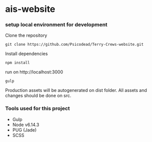 # ais-website

### setup local environment for development

Clone the repository
```
git clone https://github.com/Psicodead/Terry-Crews-website.git
```

Install dependencies
```
npm install
```

run on http://localhost:3000
```
gulp
```

Production assets will be autogenerated on dist folder. All assets and changes should be done on src. 



### Tools used for this project
* Gulp
* Node v6.14.3
* PUG (Jade)
* SCSS
